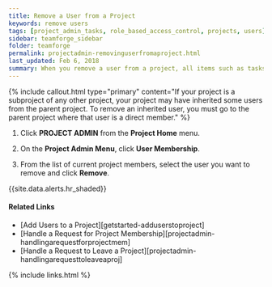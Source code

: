 ```yaml
---
title: Remove a User from a Project
keywords: remove users
tags: [project_admin_tasks, role_based_access_control, projects, users]
sidebar: teamforge_sidebar
folder: teamforge
permalink: projectadmin-removinguserfromaproject.html
last_updated: Feb 6, 2018
summary: When you remove a user from a project, all items such as tasks and tracker artifacts that were assigned to the user are re-assigned to None.
---
```


{% include callout.html type="primary" content="If your project is a subproject of any other project, your project may have inherited some users from the parent project. To remove an inherited user, you must go to the parent project where that user is a direct member." %}


 1. Click **PROJECT ADMIN** from the **Project Home** menu.

 2. On the **Project Admin Menu**, click **User Membership**. 

 3. From the list of current project members, select the user you want to remove and click **Remove**.

{{site.data.alerts.hr_shaded}}
#### Related Links
* [Add Users to a Project][getstarted-adduserstoproject]
* [Handle a Request for Project Membership][projectadmin-handlingarequestforprojectmem]
* [Handle a Request to Leave a Project][projectadmin-handlingarequesttoleaveaproj]


{% include links.html %}
